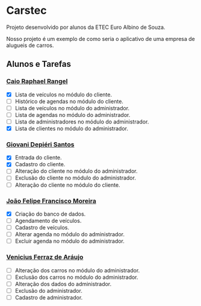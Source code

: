 # Carstec

Projeto desenvolvido por alunos da ETEC Euro Albino de Souza.

Nosso projeto é um exemplo de como seria o aplicativo de uma empresa de alugueis de carros.

## Alunos e Tarefas

### [Caio Raphael Rangel](https://github.com/caiopa3)
- [x] Lista de veículos no módulo do cliente.
- [ ] Histórico de agendas no módulo do cliente.
- [ ] Lista de veículos no módulo do administrador.
- [ ] Lista de agendas no módulo do administrador.
- [ ] Lista de administradores no módulo do administrador.
- [x] Lista de clientes no módulo do administrador.

### [Giovani Depiéri Santos](https://github.com/Maracaruja)
- [x] Entrada do cliente.
- [x] Cadastro do cliente.
- [ ] Alteração do cliente no módulo do administrador.
- [ ] Exclusão do cliente no módulo do administrador.
- [ ] Alteração do cliente no módulo do cliente.

### [João Felipe Francisco Moreira](https://github.com/joaofelipe80)
- [x] Criação do banco de dados.
- [ ] Agendamento de veículos.
- [ ] Cadastro de veículos.
- [ ] Alterar agenda no módulo do administrador.
- [ ] Excluir agenda no módulo do administrador.
      
### [Venicius Ferraz de Aráujo](https://github.com/venicius-braco)
- [ ] Alteração dos carros no módulo do administrador.
- [ ] Exclusão dos carros no módulo do administrador.
- [ ] Alteração dos dados do administrador.
- [ ] Exclusão do administrador.
- [ ] Cadastro de administrador.
